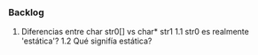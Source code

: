 ### Backlog 
1. Diferencias entre char str0[] vs char* str1
1.1 str0 es realmente 'estática'? 
1.2 Qué signifía estática?
